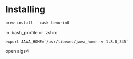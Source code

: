 # Installing

`brew install --cask temurin8`

in .bash_profile or .zshrc

```
export JAVA_HOME=`/usr/libexec/java_home -v 1.8.0_345`
```

open algs4
